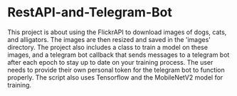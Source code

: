 # RestAPI-and-Telegram-Bot
This project is about using the FlickrAPI to download images of dogs, cats, and alligators.
The images are then resized and saved in the 'images' directory. The project also includes a class to train a model on these images,
and a telegram bot callback that sends messages to a telegram bot after each epoch to stay up to date on your training process.
The user needs to provide their own personal token for the telegram bot to function properly.
The script also uses Tensorflow and the MobileNetV2 model for training.
